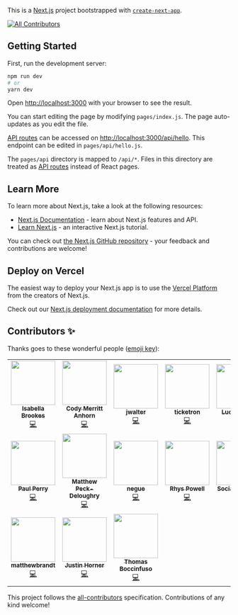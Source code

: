 This is a [Next.js](https://nextjs.org/) project bootstrapped with [`create-next-app`](https://github.com/vercel/next.js/tree/canary/packages/create-next-app).
<!-- ALL-CONTRIBUTORS-BADGE:START - Do not remove or modify this section -->
[![All Contributors](https://img.shields.io/badge/all_contributors-17-orange.svg?style=flat-square)](#contributors-)
<!-- ALL-CONTRIBUTORS-BADGE:END -->

## Getting Started

First, run the development server:

```bash
npm run dev
# or
yarn dev
```

Open [http://localhost:3000](http://localhost:3000) with your browser to see the result.

You can start editing the page by modifying `pages/index.js`. The page auto-updates as you edit the file.

[API routes](https://nextjs.org/docs/api-routes/introduction) can be accessed on [http://localhost:3000/api/hello](http://localhost:3000/api/hello). This endpoint can be edited in `pages/api/hello.js`.

The `pages/api` directory is mapped to `/api/*`. Files in this directory are treated as [API routes](https://nextjs.org/docs/api-routes/introduction) instead of React pages.

## Learn More

To learn more about Next.js, take a look at the following resources:

- [Next.js Documentation](https://nextjs.org/docs) - learn about Next.js features and API.
- [Learn Next.js](https://nextjs.org/learn) - an interactive Next.js tutorial.

You can check out [the Next.js GitHub repository](https://github.com/vercel/next.js/) - your feedback and contributions are welcome!

## Deploy on Vercel

The easiest way to deploy your Next.js app is to use the [Vercel Platform](https://vercel.com/new?utm_medium=default-template&filter=next.js&utm_source=create-next-app&utm_campaign=create-next-app-readme) from the creators of Next.js.

Check out our [Next.js deployment documentation](https://nextjs.org/docs/deployment) for more details.

## Contributors ✨

Thanks goes to these wonderful people ([emoji key](https://allcontributors.org/docs/en/emoji-key)):

<!-- ALL-CONTRIBUTORS-LIST:START - Do not remove or modify this section -->
<!-- prettier-ignore-start -->
<!-- markdownlint-disable -->
<table>
  <tr>
    <td align="center"><a href="https://isabellabrookes.com"><img src="https://avatars.githubusercontent.com/u/12928252?v=4?s=100" width="100px;" alt=""/><br /><sub><b>Isabella Brookes</b></sub></a><br /><a href="https://github.com/whitep4nth3r/randomcodegenerator.lol/commits?author=isabellabrookes" title="Code">💻</a></td>
    <td align="center"><a href="https://codyanhorn.tech/"><img src="https://avatars.githubusercontent.com/u/5433919?v=4?s=100" width="100px;" alt=""/><br /><sub><b>Cody Merritt Anhorn</b></sub></a><br /><a href="https://github.com/whitep4nth3r/randomcodegenerator.lol/commits?author=canhorn" title="Code">💻</a></td>
    <td align="center"><a href="https://github.com/jwalter"><img src="https://avatars.githubusercontent.com/u/349523?v=4?s=100" width="100px;" alt=""/><br /><sub><b>jwalter</b></sub></a><br /><a href="https://github.com/whitep4nth3r/randomcodegenerator.lol/commits?author=jwalter" title="Code">💻</a></td>
    <td align="center"><a href="https://github.com/callticketron"><img src="https://avatars.githubusercontent.com/u/61888726?v=4?s=100" width="100px;" alt=""/><br /><sub><b>ticketron</b></sub></a><br /><a href="https://github.com/whitep4nth3r/randomcodegenerator.lol/commits?author=callticketron" title="Code">💻</a></td>
    <td align="center"><a href="https://www.lucecarter.co.uk"><img src="https://avatars.githubusercontent.com/u/6980734?v=4?s=100" width="100px;" alt=""/><br /><sub><b>Luce Carter</b></sub></a><br /><a href="https://github.com/whitep4nth3r/randomcodegenerator.lol/commits?author=LuceCarter" title="Code">💻</a></td>
    <td align="center"><a href="https://twitter.com/lukeocodes"><img src="https://avatars.githubusercontent.com/u/956290?v=4?s=100" width="100px;" alt=""/><br /><sub><b>Luke Oliff</b></sub></a><br /><a href="https://github.com/whitep4nth3r/randomcodegenerator.lol/commits?author=lukeocodes" title="Code">💻</a></td>
    <td align="center"><a href="https://www.rickvandenbosch.net"><img src="https://avatars.githubusercontent.com/u/22077141?v=4?s=100" width="100px;" alt=""/><br /><sub><b>Rick van den Bosch</b></sub></a><br /><a href="https://github.com/whitep4nth3r/randomcodegenerator.lol/commits?author=rickvdbosch" title="Code">💻</a></td>
  </tr>
  <tr>
    <td align="center"><a href="https://github.com/MistaTwist"><img src="https://avatars.githubusercontent.com/u/9354464?v=4?s=100" width="100px;" alt=""/><br /><sub><b>Paul Perry</b></sub></a><br /><a href="https://github.com/whitep4nth3r/randomcodegenerator.lol/commits?author=MistaTwist" title="Code">💻</a></td>
    <td align="center"><a href="https://deloughry.co.uk"><img src="https://avatars.githubusercontent.com/u/1541665?v=4?s=100" width="100px;" alt=""/><br /><sub><b>Matthew Peck-Deloughry</b></sub></a><br /><a href="https://github.com/whitep4nth3r/randomcodegenerator.lol/commits?author=DR-DinoMight" title="Code">💻</a></td>
    <td align="center"><a href="http://negue.github.io"><img src="https://avatars.githubusercontent.com/u/842273?v=4?s=100" width="100px;" alt=""/><br /><sub><b>negue</b></sub></a><br /><a href="https://github.com/whitep4nth3r/randomcodegenerator.lol/commits?author=negue" title="Code">💻</a></td>
    <td align="center"><a href="http://www.rhyspowell.com"><img src="https://avatars.githubusercontent.com/u/473860?v=4?s=100" width="100px;" alt=""/><br /><sub><b>Rhys Powell</b></sub></a><br /><a href="https://github.com/whitep4nth3r/randomcodegenerator.lol/commits?author=rhyspowell" title="Code">💻</a></td>
    <td align="center"><a href="https://madhousesteve.codes"><img src="https://avatars.githubusercontent.com/u/52213009?v=4?s=100" width="100px;" alt=""/><br /><sub><b>Sociable Steve</b></sub></a><br /><a href="https://github.com/whitep4nth3r/randomcodegenerator.lol/commits?author=SociableSteve" title="Code">💻</a></td>
    <td align="center"><a href="https://sketchni.codes"><img src="https://avatars.githubusercontent.com/u/11874768?v=4?s=100" width="100px;" alt=""/><br /><sub><b>Denver F</b></sub></a><br /><a href="https://github.com/whitep4nth3r/randomcodegenerator.lol/commits?author=SketchNI" title="Code">💻</a></td>
    <td align="center"><a href="https://github.com/mrange"><img src="https://avatars.githubusercontent.com/u/2491891?v=4?s=100" width="100px;" alt=""/><br /><sub><b>mrange</b></sub></a><br /><a href="https://github.com/whitep4nth3r/randomcodegenerator.lol/commits?author=mrange" title="Code">💻</a></td>
  </tr>
  <tr>
    <td align="center"><a href="https://github.com/matthewbrandt"><img src="https://avatars.githubusercontent.com/u/67697593?v=4?s=100" width="100px;" alt=""/><br /><sub><b>matthewbrandt</b></sub></a><br /><a href="https://github.com/whitep4nth3r/randomcodegenerator.lol/commits?author=matthewbrandt" title="Code">💻</a></td>
    <td align="center"><a href="https://github.com/justinhhorner"><img src="https://avatars.githubusercontent.com/u/4635843?v=4?s=100" width="100px;" alt=""/><br /><sub><b>Justin Horner</b></sub></a><br /><a href="https://github.com/whitep4nth3r/randomcodegenerator.lol/commits?author=justinhhorner" title="Code">💻</a></td>
    <td align="center"><a href="https://github.com/tBoccinfuso"><img src="https://avatars.githubusercontent.com/u/25520666?v=4?s=100" width="100px;" alt=""/><br /><sub><b>Thomas Boccinfuso</b></sub></a><br /><a href="https://github.com/whitep4nth3r/randomcodegenerator.lol/commits?author=tBoccinfuso" title="Code">💻</a></td>
  </tr>
</table>

<!-- markdownlint-restore -->
<!-- prettier-ignore-end -->

<!-- ALL-CONTRIBUTORS-LIST:END -->

This project follows the [all-contributors](https://github.com/all-contributors/all-contributors) specification. Contributions of any kind welcome!